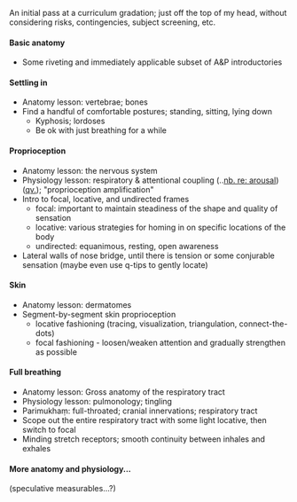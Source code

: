 An initial pass at a curriculum gradation; just off the top of my head, without considering risks, contingencies, subject screening, etc.

#### Basic anatomy
- Some riveting and immediately applicable subset of A&P introductories
	
#### Settling in
- Anatomy lesson: vertebrae; bones
- Find a handful of comfortable postures; standing, sitting, lying down
	- Kyphosis; lordoses
	- Be ok with just breathing for a while
  
#### Proprioception
- Anatomy lesson: the nervous system
- Physiology lesson: respiratory & attentional coupling (..[nb. re: arousal](https://tricycle.org/trikedaily/trauma-meditation/)) ([qv.](https://pubmed.ncbi.nlm.nih.gov/29682753/)); "proprioception amplification"
- Intro to focal, locative, and undirected frames
	- focal: important to maintain steadiness of the shape and quality of sensation
	- locative: various strategies for homing in on specific locations of the body
	- undirected: equanimous, resting, open awareness
- Lateral walls of nose bridge, until there is tension or some conjurable sensation (maybe even use q-tips to gently locate)

#### Skin
- Anatomy lesson: dermatomes
- Segment-by-segment skin proprioception
	- locative fashioning (tracing, visualization, triangulation, connect-the-dots)
	- focal fashioning - loosen/weaken attention and gradually strengthen as possible	

#### Full breathing
- Anatomy lesson: Gross anatomy of the respiratory tract
- Physiology lesson: pulmonology; tingling
- Parimukhaṃ: full-throated; cranial innervations; respiratory tract
- Scope out the entire respiratory tract with some light locative, then switch to focal 
- Minding stretch receptors; smooth continuity between inhales and exhales
	
#### More anatomy and physiology...

(speculative measurables...?)
